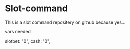 # Slot-command
This is a slot command repositery on github because yes...


vars needed

slotbet: "0",
cash: "0",
